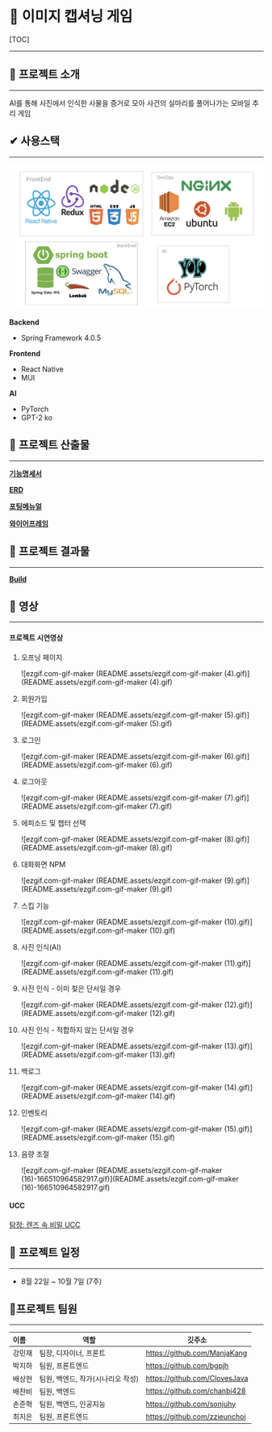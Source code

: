 # **🌷 이미지 캡셔닝 게임**



[TOC]

------

## **💜 프로젝트 소개** 

---

AI를 통해 사진에서 인식한 사물을 증거로 모아 사건의 실마리를 풀어나가는 모바일 추리 게임



## **✔ 사용스택**

------

![image-20221007113502744](README.assets/image-20221007113502744.png)

**Backend**

- Spring Framework 4.0.5

**Frontend**

- React Native
- MUI

**AI**

- PyTorch
- GPT-2 ko



## **:blue_book: 프로젝트 산출물**

---

[**기능명세서**](docs/기획/기능명세서.md)

[**ERD**](docs/기획/ERD.png)

[**포팅메뉴얼**](exec/)

[**와이어프레임**](docs/기획/와이어프레임.jpg)



## **:floppy_disk: 프로젝트 결과물**

---

[**Build**](Build/)



## **:movie_camera: 영상**

---

#### **프로젝트 시연영상**

1. 오프닝 페이지

   ![ezgif.com-gif-maker (README.assets/ezgif.com-gif-maker (4).gif)](README.assets/ezgif.com-gif-maker (4).gif)

2. 회원가입

   ![ezgif.com-gif-maker (README.assets/ezgif.com-gif-maker (5).gif)](README.assets/ezgif.com-gif-maker (5).gif)

3. 로그인

   ![ezgif.com-gif-maker (README.assets/ezgif.com-gif-maker (6).gif)](README.assets/ezgif.com-gif-maker (6).gif)

4. 로그아웃

   ![ezgif.com-gif-maker (README.assets/ezgif.com-gif-maker (7).gif)](README.assets/ezgif.com-gif-maker (7).gif)

5. 에피소드 및 챕터 선택

   ![ezgif.com-gif-maker (README.assets/ezgif.com-gif-maker (8).gif)](README.assets/ezgif.com-gif-maker (8).gif)

6. 대화화면 NPM

   ![ezgif.com-gif-maker (README.assets/ezgif.com-gif-maker (9).gif)](README.assets/ezgif.com-gif-maker (9).gif)

7. 스킵 기능

   ![ezgif.com-gif-maker (README.assets/ezgif.com-gif-maker (10).gif)](README.assets/ezgif.com-gif-maker (10).gif)

8. 사진 인식(AI)

   ![ezgif.com-gif-maker (README.assets/ezgif.com-gif-maker (11).gif)](README.assets/ezgif.com-gif-maker (11).gif)

9. 사진 인식 - 이미 찾은 단서일 경우

   ![ezgif.com-gif-maker (README.assets/ezgif.com-gif-maker (12).gif)](README.assets/ezgif.com-gif-maker (12).gif)

10. 사진 인식 - 적합하지 않는 단서일 경우

    ![ezgif.com-gif-maker (README.assets/ezgif.com-gif-maker (13).gif)](README.assets/ezgif.com-gif-maker (13).gif)

11. 백로그

    ![ezgif.com-gif-maker (README.assets/ezgif.com-gif-maker (14).gif)](README.assets/ezgif.com-gif-maker (14).gif)

12. 인벤토리

    ![ezgif.com-gif-maker (README.assets/ezgif.com-gif-maker (15).gif)](README.assets/ezgif.com-gif-maker (15).gif)

13. 음량 조절

    ![ezgif.com-gif-maker (README.assets/ezgif.com-gif-maker (16)-166510964582917.gif)](README.assets/ezgif.com-gif-maker (16)-166510964582917.gif)



#### **UCC**

[탐정: 렌즈 속 비밀 UCC](https://youtu.be/ICfLxPCzNR0) 



## **:calendar: 프로젝트 일정**

---

* 8월 22일 ~ 10월 7일 (7주)



## **:construction_worker:프로젝트 팀원**

---

| 이름   | 역할                              | 깃주소                        |
| :----- | --------------------------------- | ----------------------------- |
| 강민재 | 팀장, 디자이너, 프론트            | https://github.com/ManjaKang  |
| 박지하 | 팀원, 프론트엔드                  | https://github.com/bgpjh      |
| 배상현 | 팀원, 백엔드, 작가(시나리오 작성) | https://github.com/ClovesJava |
| 배찬비 | 팀원, 백엔드                      | https://github.com/chanbi428  |
| 손준혁 | 팀원, 백엔드, 인공지능            | https://github.com/sonjuhy    |
| 최지은 | 팀원, 프론트엔드                  | https://github.com/zzieunchoi |
